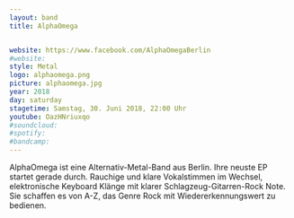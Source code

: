 ```yaml
---
layout: band
title: AlphaOmega


website: https://www.facebook.com/AlphaOmegaBerlin
#website:
style: Metal
logo: alphaomega.png
picture: alphaomega.jpg
year: 2018
day: saturday
stagetime: Samstag, 30. Juni 2018, 22:00 Uhr
youtube: OazHNriuxqo
#soundcloud:
#spotify:
#bandcamp:
---
```

AlphaOmega ist eine Alternativ-Metal-Band aus Berlin. Ihre neuste EP startet gerade durch. Rauchige und klare Vokalstimmen im Wechsel, elektronische Keyboard Klänge mit klarer Schlagzeug-Gitarren-Rock Note. Sie schaffen es von A-Z, das Genre Rock mit Wiedererkennungswert zu bedienen.
